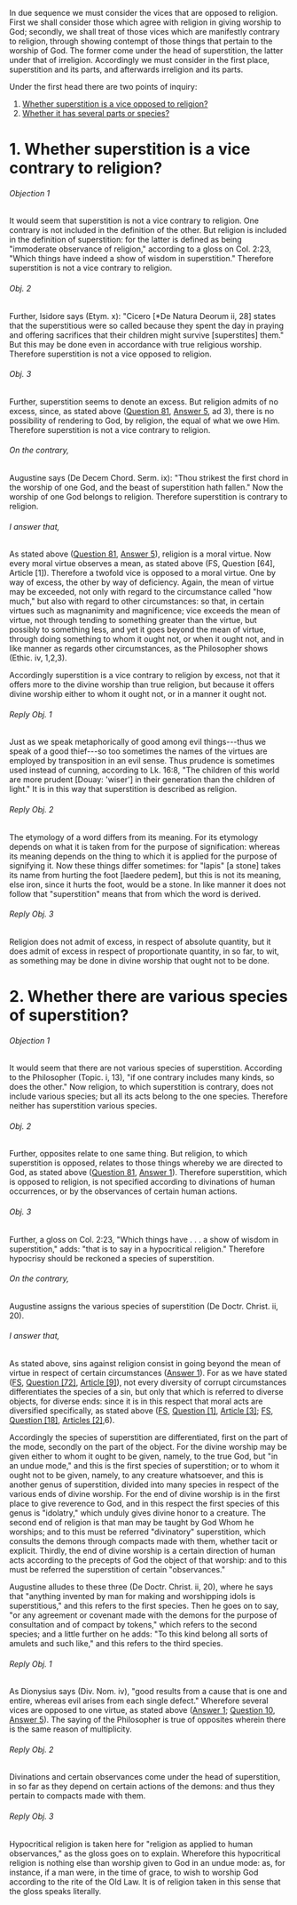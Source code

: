 In due sequence we must consider the vices that are opposed to religion. First we shall consider those which agree with religion in giving worship to God; secondly, we shall treat of those vices which are manifestly contrary to religion, through showing contempt of those things that pertain to the worship of God. The former come under the head of superstition, the latter under that of irreligion. Accordingly we must consider in the first place, superstition and its parts, and afterwards irreligion and its parts.  

Under the first head there are two points of inquiry:

1. [ Whether superstition is a vice opposed to religion?](#1.%20Whether%20superstition%20is%20a%20vice%20contrary%20to%20religion?)
2. [ Whether it has several parts or species?](#2.%20Whether%20there%20are%20various%20species%20of%20superstition?)



# 1. Whether superstition is a vice contrary to religion? 

###### Objection 1
It would seem that superstition is not a vice contrary to religion. One contrary is not included in the definition of the other. But religion is included in the definition of superstition: for the latter is defined as being "immoderate observance of religion," according to a gloss on Col. 2:23, "Which things have indeed a show of wisdom in superstition." Therefore superstition is not a vice contrary to religion.  

###### Obj. 2
Further, Isidore says (Etym. x): "Cicero \[\*De Natura Deorum ii, 28\] states that the superstitious were so called because they spent the day in praying and offering sacrifices that their children might survive \[superstites\] them." But this may be done even in accordance with true religious worship. Therefore superstition is not a vice opposed to religion.  

###### Obj. 3
Further, superstition seems to denote an excess. But religion admits of no excess, since, as stated above ([Question 81](../../64.%20Vices%20Opposed%20to%20Commutative%20Justice/79.%20Parts%20of%20Justice/81.%20Religion.md), [Answer 5](../../64.%20Vices%20Opposed%20to%20Commutative%20Justice/79.%20Parts%20of%20Justice/81.%20Religion.md#5.%20Whether%20religion%20is%20a%20theological%20virtue?%20), ad 3), there is no possibility of rendering to God, by religion, the equal of what we owe Him. Therefore superstition is not a vice contrary to religion.  

###### On the contrary,
Augustine says (De Decem Chord. Serm. ix): "Thou strikest the first chord in the worship of one God, and the beast of superstition hath fallen." Now the worship of one God belongs to religion. Therefore superstition is contrary to religion.  

###### I answer that,
As stated above ([Question 81](../../64.%20Vices%20Opposed%20to%20Commutative%20Justice/79.%20Parts%20of%20Justice/81.%20Religion.md), [Answer 5](../../64.%20Vices%20Opposed%20to%20Commutative%20Justice/79.%20Parts%20of%20Justice/81.%20Religion.md#5.%20Whether%20religion%20is%20a%20theological%20virtue?%20)), religion is a moral virtue. Now every moral virtue observes a mean, as stated above (FS, Question \[64\], Article \[1\]). Therefore a twofold vice is opposed to a moral virtue. One by way of excess, the other by way of deficiency. Again, the mean of virtue may be exceeded, not only with regard to the circumstance called "how much," but also with regard to other circumstances: so that, in certain virtues such as magnanimity and magnificence; vice exceeds the mean of virtue, not through tending to something greater than the virtue, but possibly to something less, and yet it goes beyond the mean of virtue, through doing something to whom it ought not, or when it ought not, and in like manner as regards other circumstances, as the Philosopher shows (Ethic. iv, 1,2,3).  

Accordingly superstition is a vice contrary to religion by excess, not that it offers more to the divine worship than true religion, but because it offers divine worship either to whom it ought not, or in a manner it ought not.  

###### Reply Obj. 1
Just as we speak metaphorically of good among evil things---thus we speak of a good thief---so too sometimes the names of the virtues are employed by transposition in an evil sense. Thus prudence is sometimes used instead of cunning, according to Lk. 16:8, "The children of this world are more prudent \[Douay: 'wiser'\] in their generation than the children of light." It is in this way that superstition is described as religion.  

###### Reply Obj. 2
The etymology of a word differs from its meaning. For its etymology depends on what it is taken from for the purpose of signification: whereas its meaning depends on the thing to which it is applied for the purpose of signifying it. Now these things differ sometimes: for "lapis" \[a stone\] takes its name from hurting the foot \[laedere pedem\], but this is not its meaning, else iron, since it hurts the foot, would be a stone. In like manner it does not follow that "superstition" means that from which the word is derived.  

###### Reply Obj. 3
Religion does not admit of excess, in respect of absolute quantity, but it does admit of excess in respect of proportionate quantity, in so far, to wit, as something may be done in divine worship that ought not to be done.  




# 2. Whether there are various species of superstition? 

###### Objection 1
It would seem that there are not various species of superstition. According to the Philosopher (Topic. i, 13), "if one contrary includes many kinds, so does the other." Now religion, to which superstition is contrary, does not include various species; but all its acts belong to the one species. Therefore neither has superstition various species.  

###### Obj. 2
Further, opposites relate to one same thing. But religion, to which superstition is opposed, relates to those things whereby we are directed to God, as stated above ([Question 81](../../64.%20Vices%20Opposed%20to%20Commutative%20Justice/79.%20Parts%20of%20Justice/81.%20Religion.md), [Answer 1](../../64.%20Vices%20Opposed%20to%20Commutative%20Justice/79.%20Parts%20of%20Justice/81.%20Religion.md#1.%20Whether%20religion%20directs%20man%20to%20God%20alone?%20)). Therefore superstition, which is opposed to religion, is not specified according to divinations of human occurrences, or by the observances of certain human actions.  

###### Obj. 3
Further, a gloss on Col. 2:23, "Which things have . . . a show of wisdom in superstition," adds: "that is to say in a hypocritical religion." Therefore hypocrisy should be reckoned a species of superstition.  

###### On the contrary,
Augustine assigns the various species of superstition (De Doctr. Christ. ii, 20).  

###### I answer that,
As stated above, sins against religion consist in going beyond the mean of virtue in respect of certain circumstances ([Answer 1](#1.%20Whether%20superstition%20is%20a%20vice%20contrary%20to%20religion?%20)). For as we have stated ([FS](../FS.html), [Question \[72\]](../FS/FS072.html#FSQ72OUTP1), [Article \[9\]](../FS/FS072.html#FSQ72A9THEP1)), not every diversity of corrupt circumstances differentiates the species of a sin, but only that which is referred to diverse objects, for diverse ends: since it is in this respect that moral acts are diversified specifically, as stated above ([FS](../FS.html), [Question \[1\]](../FS/FS001.html#FSQ1OUTP1), [Article \[3\]](../FS/FS001.html#FSQ1A3THEP1); [FS](../FS.html), [Question \[18\]](../FS/FS018.html#FSQ18OUTP1), [Articles \[2\]](../FS/FS018.html#FSQ18ATHEP1),6).  

Accordingly the species of superstition are differentiated, first on the part of the mode, secondly on the part of the object. For the divine worship may be given either to whom it ought to be given, namely, to the true God, but "in an undue mode," and this is the first species of superstition; or to whom it ought not to be given, namely, to any creature whatsoever, and this is another genus of superstition, divided into many species in respect of the various ends of divine worship. For the end of divine worship is in the first place to give reverence to God, and in this respect the first species of this genus is "idolatry," which unduly gives divine honor to a creature. The second end of religion is that man may be taught by God Whom he worships; and to this must be referred "divinatory" superstition, which consults the demons through compacts made with them, whether tacit or explicit. Thirdly, the end of divine worship is a certain direction of human acts according to the precepts of God the object of that worship: and to this must be referred the superstition of certain "observances."  

Augustine alludes to these three (De Doctr. Christ. ii, 20), where he says that "anything invented by man for making and worshipping idols is superstitious," and this refers to the first species. Then he goes on to say, "or any agreement or covenant made with the demons for the purpose of consultation and of compact by tokens," which refers to the second species; and a little further on he adds: "To this kind belong all sorts of amulets and such like," and this refers to the third species.  

###### Reply Obj. 1
As Dionysius says (Div. Nom. iv), "good results from a cause that is one and entire, whereas evil arises from each single defect." Wherefore several vices are opposed to one virtue, as stated above ([Answer 1](#1.%20Whether%20superstition%20is%20a%20vice%20contrary%20to%20religion?%20); [Question 10](../../../1.%20Theological%20Virtues/1.%20Faith/10.%20Unbelief%20in%20General.md), [Answer 5](../../../1.%20Theological%20Virtues/1.%20Faith/10.%20Unbelief%20in%20General.md#5.%20Whether%20there%20are%20several%20species%20of%20unbelief?%20)). The saying of the Philosopher is true of opposites wherein there is the same reason of multiplicity.  

###### Reply Obj. 2
Divinations and certain observances come under the head of superstition, in so far as they depend on certain actions of the demons: and thus they pertain to compacts made with them.  

###### Reply Obj. 3
Hypocritical religion is taken here for "religion as applied to human observances," as the gloss goes on to explain. Wherefore this hypocritical religion is nothing else than worship given to God in an undue mode: as, for instance, if a man were, in the time of grace, to wish to worship God according to the rite of the Old Law. It is of religion taken in this sense that the gloss speaks literally.